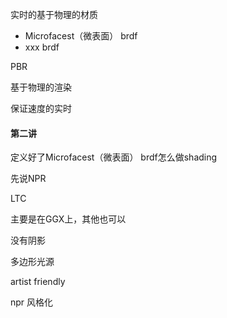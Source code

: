 实时的基于物理的材质

-  Microfacest（微表面） brdf
- xxx brdf

PBR

基于物理的渲染

保证速度的实时



#### 第二讲

定义好了Microfacest（微表面） brdf怎么做shading



先说NPR

LTC

主要是在GGX上，其他也可以

没有阴影

多边形光源



artist friendly



npr 风格化



